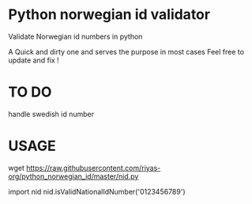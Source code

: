 # Python norwegian id validator
Validate Norwegian id numbers in python 

A Quick and dirty one and serves the purpose in most cases
Feel free to update and fix !

TO DO
===
handle swedish id number

USAGE
===

wget https://raw.githubusercontent.com/riyas-org/python_norwegian_id/master/nid.py 

import nid
nid.isValidNationalIdNumber('0123456789')

